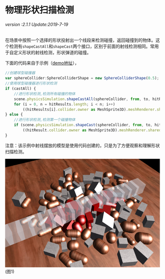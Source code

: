 # 物理形状扫描检测

###### *version :2.1.1   Update:2019-7-19*

在场景中按照一个选择的形状投射出一个线段来检测碰撞，返回碰撞到的物体。这个检测有`shapeCastAll`和`shapeCast`两个接口，区别于前面的射线检测相同。常用于自定义形状的射线检测，形状弹道的碰撞。

下面的代码来自于示例（[demo地址](https://layaair.ldc.layabox.com/demo2/?language=ch&category=3d&group=Physics3D&name=PhysicsWorld_RayShapeCast)），

```typescript
//创建球型碰撞器
var sphereCollider:SphereColliderShape = new SphereColliderShape(0.5);
//使用球型碰撞器进行形状检测
if (castAll) {
    //进行形状检测,检测所有碰撞的物体
    scene.physicsSimulation.shapeCastAll(sphereCollider, from, to, hitResults);
    for (i = 0, n = hitResults.length; i < n; i++)
        ((hitResults[i].collider.owner as MeshSprite3D).meshRenderer.sharedMaterial as BlinnPhongMaterial).albedoColor = new Vector4(1.0, 0.0, 0.0, 1.0);
} else {
    //进行形状检测,检测第一个碰撞物体
    if (scene.physicsSimulation.shapeCast(sphereCollider, from, to, hitResult))
        ((hitResult.collider.owner as MeshSprite3D).meshRenderer.sharedMaterial as BlinnPhongMaterial).albedoColor = new Vector4(1.0, 0.0, 0.0, 1.0);
}
```

注意：该示例中射线摆放的模型是使用代码创建的，只是为了方便观察和理解形状扫描检测。

![](img/1.png)<br>(图1)

